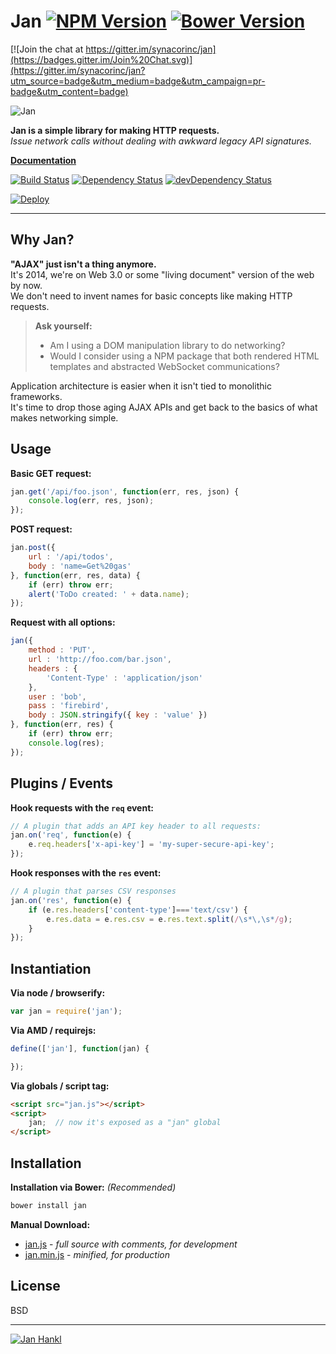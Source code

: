 Jan [![NPM Version](http://img.shields.io/npm/v/jan.svg?style=flat)](https://www.npmjs.org/package/jan) [![Bower Version](http://img.shields.io/bower/v/jan.svg?style=flat)](http://bower.io/search/?q=jan)
=============

[![Join the chat at https://gitter.im/synacorinc/jan](https://badges.gitter.im/Join%20Chat.svg)](https://gitter.im/synacorinc/jan?utm_source=badge&utm_medium=badge&utm_campaign=pr-badge&utm_content=badge)

![Jan](https://janjs.herokuapp.com/logo.png)

**Jan is a simple library for making HTTP requests.**  
*Issue network calls without dealing with awkward legacy API signatures.*  

**[Documentation](https://janjs.herokuapp.com)**

[![Build Status](https://img.shields.io/travis/synacorinc/jan.svg?style=flat&branch=master)](https://travis-ci.org/synacorinc/jan)
[![Dependency Status](http://img.shields.io/david/synacorinc/jan.svg?style=flat)](https://david-dm.org/synacorinc/jan)
[![devDependency Status](http://img.shields.io/david/dev/synacorinc/jan.svg?style=flat)](https://david-dm.org/synacorinc/jan#info=devDependencies)

[![Deploy](https://www.herokucdn.com/deploy/button.png)](https://heroku.com/deploy)


---




Why Jan?
--------

**"AJAX" just isn't a thing anymore.**  
It's 2014, we're on Web 3.0 or some "living document" version of the web by now.  
We don't need to invent names for basic concepts like making HTTP requests.  

> **Ask yourself:**
>
> - Am I using a DOM manipulation library to do networking?  
> - Would I consider using a NPM package that both rendered HTML templates and abstracted WebSocket communications?  

Application architecture is easier when it isn't tied to monolithic frameworks.  
It's time to drop those aging AJAX APIs and get back to the basics of what makes networking simple.  


Usage
-----

**Basic GET request:**

```js
jan.get('/api/foo.json', function(err, res, json) {
	console.log(err, res, json);
});
```


**POST request:**

```js
jan.post({
	url : '/api/todos',
	body : 'name=Get%20gas'
}, function(err, res, data) {
	if (err) throw err;
	alert('ToDo created: ' + data.name);
});
```


**Request with all options:**

```js
jan({
	method : 'PUT',
	url : 'http://foo.com/bar.json',
	headers : {
		'Content-Type' : 'application/json'
	},
	user : 'bob',
	pass : 'firebird',
	body : JSON.stringify({ key : 'value' })
}, function(err, res) {
	if (err) throw err;
	console.log(res);
});
```


Plugins / Events
----------------

**Hook requests with the `req` event:**

```js
// A plugin that adds an API key header to all requests:
jan.on('req', function(e) {
	e.req.headers['x-api-key'] = 'my-super-secure-api-key';
});
```

**Hook responses with the `res` event:**

```js
// A plugin that parses CSV responses
jan.on('res', function(e) {
	if (e.res.headers['content-type']==='text/csv') {
		e.res.data = e.res.csv = e.res.text.split(/\s*\,\s*/g);
	}
});
```


Instantiation
-------------

**Via node / browserify:**

```js
var jan = require('jan');
```

**Via AMD / requirejs:**

```js
define(['jan'], function(jan) {

});
```

**Via globals / script tag:**

```html
<script src="jan.js"></script>
<script>
	jan;  // now it's exposed as a "jan" global
</script>
```


Installation
------------

**Installation via Bower:** *(Recommended)*

```bash
bower install jan
```

**Manual Download:**

- [jan.js](dist/jan.js) - *full source with comments, for development*
- [jan.min.js](dist/jan.min.js) - *minified, for production*


License
-------

BSD


---


[![Jan Hankl](https://janjs.herokuapp.com/jan.jpg)](http://youtu.be/DY-Zdgo0OXo)
